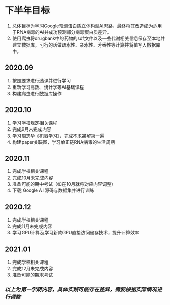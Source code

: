 # 下半年目标 #

1. 总体目标为学习Google预测蛋白质立体构型AI思路，最终将其改造成为适用于RNA病毒的AI并成功预测部分病毒蛋白质差异。</br>
2. 使用爬虫将drugbank中的药物的sdf文件以及一些代谢相关信息保存至本地并建立数据库。可行的话做疏水性、亲水性、芳香性等计算并将值写入数据库中。

## 2020.09 ##

1. 按照要求进行选课并进行学习
2. 重新学习高数、统计学等AI基础课程
3. 构建爬虫进行数据库操作

## 2020.10 ##

1. 学习学校规定相关课程
2. 完成9月未完成内容
3. 学习周志华《机器学习》，完成不求甚解第一遍
4. 构建paper关联图，学习单正链RNA病毒的生活周期

## 2020.11 ##

1. 完成学校相关课程
2. 完成10月未完成内容
3. 准备可能的期中考试（如在10月就将对应内容调整）
4. 下载 Google AI 源码与数据集并进行训练

## 2020.12 ##

1. 完成学校相关课程
2. 完成11月未完成内容
3. 学习GPU计算及学习新款GPU直接访问储存技术，提升计算效率

## 2021.01 ##

1. 完成学校相关课程
2. 完成12月未完成内容
3. 准备可能的期末考试

### *以上为第一学期内容，具体实践可能存在差异，需要根据实际情况进行调整* ###

